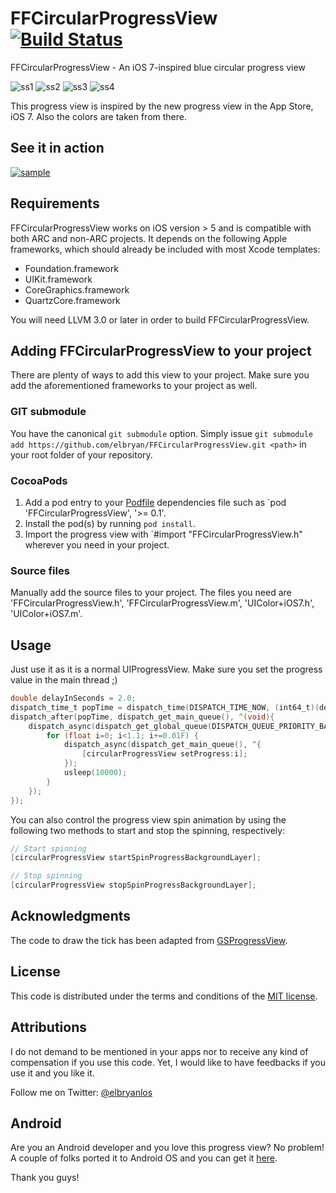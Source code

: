 FFCircularProgressView [![Build Status](https://travis-ci.org/elbryan/FFCircularProgressView.png?branch=master)](https://travis-ci.org/elbryan/FFCircularProgressView)
======================

FFCircularProgressView - An iOS 7-inspired blue circular progress view

![ss1](https://raw.github.com/elbryan/FFCircularProgressView/master/Media/ss1.png) ![ss2](https://raw.github.com/elbryan/FFCircularProgressView/master/Media/ss2.png) ![ss3](https://raw.github.com/elbryan/FFCircularProgressView/master/Media/ss3.png) ![ss4](https://raw.github.com/elbryan/FFCircularProgressView/master/Media/ss4.png)

This progress view is inspired by the new progress view in the App Store, iOS 7. Also the colors are taken from there.

## See it in action

 [![sample](https://raw.github.com/elbryan/FFCircularProgressView/master/Media/sample.gif)](https://raw.github.com/elbryan/FFCircularProgressView/master/Media/sample.mov)

## Requirements

FFCircularProgressView works on iOS version > 5 and is compatible with both ARC and non-ARC projects. It depends on the following Apple frameworks, which should already be included with most Xcode templates:

* Foundation.framework
* UIKit.framework
* CoreGraphics.framework
* QuartzCore.framework

You will need LLVM 3.0 or later in order to build FFCircularProgressView.

## Adding FFCircularProgressView to your project

There are plenty of ways to add this view to your project.
Make sure you add the aforementioned frameworks to your project as well.

### GIT submodule

You have the canonical `git submodule` option. Simply issue `git submodule add https://github.com/elbryan/FFCircularProgressView.git <path>` in your root folder of your repository.

### CocoaPods

1. Add a pod entry to your [Podfile](https://github.com/CocoaPods/CocoaPods/wiki/A-Podfile) dependencies file such as `pod 'FFCircularProgressView', '>= 0.1'.
2. Install the pod(s) by running `pod install`.
3. Import the progress view with `#import "FFCircularProgressView.h" wherever you need in your project.

### Source files

Manually add the source files to your project. The files you need are 'FFCircularProgressView.h', 'FFCircularProgressView.m', 'UIColor+iOS7.h', 'UIColor+iOS7.m'.

## Usage

Just use it as it is a normal UIProgressView. Make sure you set the progress value in the main thread ;)

```objective-c
double delayInSeconds = 2.0;
dispatch_time_t popTime = dispatch_time(DISPATCH_TIME_NOW, (int64_t)(delayInSeconds * NSEC_PER_SEC));
dispatch_after(popTime, dispatch_get_main_queue(), ^(void){
    dispatch_async(dispatch_get_global_queue(DISPATCH_QUEUE_PRIORITY_BACKGROUND,0), ^{
        for (float i=0; i<1.1; i+=0.01F) {
            dispatch_async(dispatch_get_main_queue(), ^{
                [circularProgressView setProgress:i];
            });
            usleep(10000);
        }            
    });
});
```

You can also control the progress view spin animation by using the following two methods to start and stop the spinning, respectively:

```objective-c
// Start spinning
[circularProgressView startSpinProgressBackgroundLayer];

// Stop spinning
[circularProgressView stopSpinProgressBackgroundLayer];
```

## Acknowledgments

The code to draw the tick has been adapted from [GSProgressView](https://github.com/goosoftware/GSProgressView/blob/master/GSProgressView.m).

## License

This code is distributed under the terms and conditions of the [MIT license](LICENSE). 

## Attributions

I do not demand to be mentioned in your apps nor to receive any kind of compensation if you use this code. Yet, I would like to have feedbacks if you use it and you like it.

Follow me on Twitter: [@elbryanlos](https://twitter.com/elbryanlos)

## Android

Are you an Android developer and you love this progress view? No problem! A couple of folks ported it to Android OS and you can get it [here](https://github.com/torryharris/TH-ProgressButton).

Thank you guys!
